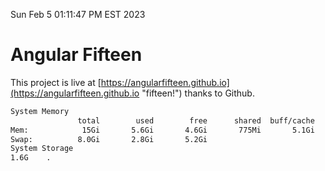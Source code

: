 Sun Feb  5 01:11:47 PM EST 2023

# Angular Fifteen


This project is live at [https://angularfifteen.github.io](https://angularfifteen.github.io "fifteen!") thanks to Github.

```bash
System Memory
               total        used        free      shared  buff/cache   available
Mem:            15Gi       5.6Gi       4.6Gi       775Mi       5.1Gi       8.6Gi
Swap:          8.0Gi       2.8Gi       5.2Gi
System Storage
1.6G	.
